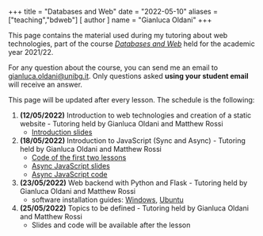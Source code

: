 +++
title = "Databases and Web"
date = "2022-05-10"
aliases = ["teaching","bdweb"]
[ author ]
  name = "Gianluca Oldani"
+++

This page contains the material used during my tutoring about web technologies, part of the course [*Databases and Web*](https://cs.unibg.it/bdweb.html) held
for the academic year 2021/22.

For any question about the course, you can send me an email to [gianluca.oldani@unibg.it](mailto:gianluca.oldani@unibg.it). Only questions
asked **using your student email** will receive an answer.

This page will be updated after every lesson. The schedule is the following:

1. **(12/05/2022)** Introduction to web technologies and creation of a static website - Tutoring held by 
Gianluca Oldani and Matthew Rossi
   * [Introduction slides](/slides/introduction.pdf)
2. **(18/05/2022)** Introduction to JavaScript (Sync and Async) - Tutoring held by 
Gianluca Oldani and Matthew Rossi
   * [Code of the first two lessons](/code/web_tutoring1_2.zip)
   * [Async JavaScript slides](/slides/AsyncJS.pdf)
   * [Async JavaScript code](/code/asyncronous.zip)
3. **(23/05/2022)** Web backend with Python and Flask - Tutoring held by 
Gianluca Oldani and Matthew Rossi
   * software installation guides: [Windows](/guides/python3_windows.pdf), [Ubuntu](/guides/python3_ubuntu.pdf)
4. **(25/05/2022)** Topics to be defined - Tutoring held by 
Gianluca Oldani and Matthew Rossi
   * Slides and code will be available after the lesson
